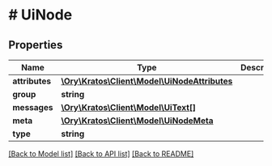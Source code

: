 # # UiNode

## Properties

Name | Type | Description | Notes
------------ | ------------- | ------------- | -------------
**attributes** | [**\Ory\Kratos\Client\Model\UiNodeAttributes**](UiNodeAttributes.md) |  |
**group** | **string** |  |
**messages** | [**\Ory\Kratos\Client\Model\UiText[]**](UiText.md) |  |
**meta** | [**\Ory\Kratos\Client\Model\UiNodeMeta**](UiNodeMeta.md) |  |
**type** | **string** |  |

[[Back to Model list]](../../README.md#models) [[Back to API list]](../../README.md#endpoints) [[Back to README]](../../README.md)
